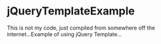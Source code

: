 jQueryTemplateExample
=====================

This is not my code, just compiled from somewhere off the internet...Example of using jQuery Template...
